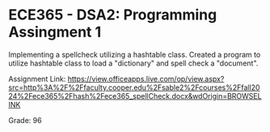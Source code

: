 # ECE365 - DSA2: Programming Assingment 1

Implementing a spellcheck utilizing a hashtable class. Created a program to utilize hashtable class to load a "dictionary" and spell check a "document".

Assignment Link: https://view.officeapps.live.com/op/view.aspx?src=http%3A%2F%2Ffaculty.cooper.edu%2Fsable2%2Fcourses%2Ffall2024%2Fece365%2Fhash%2Fece365_spellCheck.docx&wdOrigin=BROWSELINK

Grade: 96